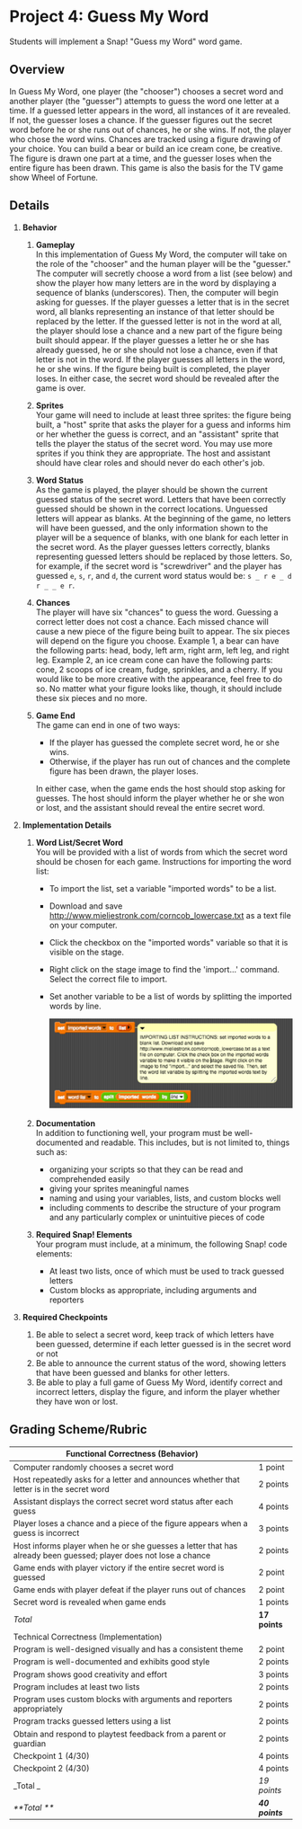 # Project 4: Guess My Word

Students will implement a Snap! "Guess my Word" word game.

## Overview

In Guess My Word, one player (the "chooser") chooses a secret word and another player (the "guesser") attempts to guess the word one letter at a time.  If a guessed letter appears in the word, all instances of it are revealed.  If not, the guesser loses a chance.  If the guesser figures out the secret word before he or she runs out of chances, he or she wins.  If not, the player who chose the word wins.  Chances are tracked using a figure drawing of your choice.  You can build a bear or build an ice cream cone, be creative.  The figure is drawn one part at a time, and the guesser loses when the entire figure has been drawn. This game is also the basis for the TV game show Wheel of Fortune.

## Details

1.  **Behavior**

    1.  **Gameplay** <br/>
        In this implementation of Guess My Word, the computer will take on the role of the "chooser" and the human player will be the "guesser."  The computer will secretly choose a word from a list (see below) and show the player how many letters are in the word by displaying a sequence of blanks (underscores).  Then, the computer will begin asking for guesses.  If the player guesses a letter that is in the secret word, all blanks representing an instance of that letter should be replaced by the letter.  If the guessed letter is not in the word at all, the player should lose a chance and a new part of the figure being built should appear.  If the player guesses a letter he or she has already guessed, he or she should not lose a chance, even if that letter is not in the word.  If the player guesses all letters in the word, he or she wins.  If the figure being built is completed, the player loses.  In either case, the secret word should be revealed after the game is over.

    2.  **Sprites** <br/>
        Your game will need to include at least three sprites: the figure being built, a "host" sprite that asks the player for a guess and informs him or her whether the guess is correct, and an "assistant" sprite that tells the player the status of the secret word.  You may use more sprites if you think they are appropriate. The host and assistant should have clear roles and should never do each other's job.

    3.  **Word Status** <br/>
        As the game is played, the player should be shown the current guessed status of the secret word.  Letters that have been correctly guessed should be shown in the correct locations.  Unguessed letters will appear as blanks.  At the beginning of the game, no letters will have been guessed, and the only information shown to the player will be a sequence of blanks, with one blank for each letter in the secret word.  As the player guesses letters correctly, blanks representing guessed letters should be replaced by those letters.  So, for example, if the secret word is "screwdriver" and the player has guessed `e`, `s`, `r`, and `d`, the current word status would be: `s _ r e _ d r _ _ e r`.

    4.  **Chances** <br/>
        The player will have six "chances" to guess the word.  Guessing a correct letter does not cost a chance.  Each missed chance will cause a new piece of the figure being built to appear.  The six pieces will depend on the  figure you choose.  Example 1, a bear can have the following parts: head, body, left arm, right arm, left leg, and right leg. Example 2, an ice cream cone can have the following parts: cone, 2 scoops of ice cream, fudge, sprinkles, and a cherry. If you would like to be more creative with the appearance, feel free to do so.  No matter what your figure looks like, though, it should include these six pieces and no more.

    5.  **Game End** <br/>
        The game can end in one of two ways:

        * If the player has guessed the complete secret word, he or she wins.
        * Otherwise, if the player has run out of chances and the complete figure has been drawn, the player loses.

        In either case, when the game ends the host should stop asking for guesses.  The host should inform the player whether he or she won or lost, and the assistant should reveal the entire secret word.

2.  **Implementation Details**

    1.  **Word List/Secret Word** <br/>
        You will be provided with a list of words from which the secret word should be chosen for each game.  Instructions for importing the word list:

        * To import the list, set a variable "imported words" to be a list.
        * Download and save http://www.mieliestronk.com/corncob_lowercase.txt as a text file on your computer.
        * Click the checkbox on the "imported words" variable so that it is visible on the stage.
        * Right click on the stage image to find the 'import...' command. Select the correct file to import.
        * Set another variable to be a list of words by splitting the imported words by line.

            ![](importingListInstructions.PNG)

    2.  **Documentation** <br/>
        In addition to functioning well, your program must be well-documented and readable.  This includes, but is not limited to, things such as:
        * organizing your scripts so that they can be read and comprehended easily
        * giving  your sprites meaningful names
        * naming and using your variables, lists, and custom blocks well
        * including comments to describe the structure of your program and any particularly complex or unintuitive pieces of code
    3.  **Required Snap! Elements** <br/>
        Your program must include, at a minimum, the following Snap! code elements:
        * At least two lists, once of which must be used to track guessed letters
        * Custom blocks as appropriate, including arguments and reporters

3.  **Required Checkpoints**

    1.  Be able to select a secret word, keep track of which letters have been guessed, determine if each letter guessed is in the secret word or not
    2. Be able to  announce the current status of the word, showing letters that have been guessed and blanks for other letters.
    3.  Be able to play a full game of Guess My Word, identify correct and incorrect letters, display the figure, and inform the player whether they have won or lost.

## Grading Scheme/Rubric

| Functional Correctness (Behavior)                                                                                |            |
| ---------------------------------------------------------------------------------------------------------------- | ---------- |
| Computer randomly chooses a secret word                                                                          | 1 point    |
| Host repeatedly asks for a letter and announces whether that letter is in the secret word                        | 2 points   |
| Assistant displays the correct secret word status after each guess                                               | 4 points   |
| Player loses a chance and a piece of the figure appears when a guess is incorrect                               | 3 points   |
| Host informs player when he or she guesses a letter that has already been guessed; player does not lose a chance | 2 points   |
| Game ends with player victory if the entire secret word is guessed                                               | 2 point    |
| Game ends with player defeat if the player runs out of chances                                                   | 2 point    |
| Secret word is revealed when game ends                                                                           | 1 points   |
| _Total_                                                                                                           | __17  points__ |
| Technical Correctness (Implementation)                                                                           |            |
| Program is well-designed visually and has a consistent theme                                                     | 2 point    |
| Program is well-documented and exhibits good style                                                               | 2 points   |
| Program shows good creativity and effort                                                                         | 3 points   |
| Program includes at least two lists                                                                              | 2 points   |
| Program uses custom blocks with arguments and reporters appropriately                                            | 2 points   |
| Program tracks guessed letters using a list                                                                      | 2 points   |
| Obtain and respond to playtest feedback from a parent or guardian                                                | 2 points   |
| Checkpoint 1 (4/30)                                                                                              | 4 points   |
| Checkpoint 2 (4/30)                                                                                              | 4 points   |
| _Total _                                                                                                           | _19 points_  |
| _**Total **_                                                                                                           | _**40 points**_  |
